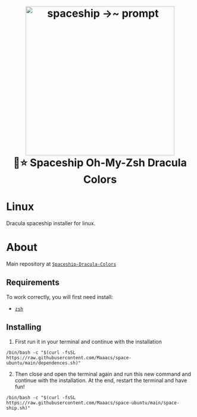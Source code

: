 <h1 align="center">
  <a href="https://github.com/spaceship-prompt/spaceship-prompt">
    <img alt="spaceship →~ prompt" src="https://cloud.githubusercontent.com/assets/3459374/21679181/46e24706-d34b-11e6-82ee-5efb3d2ba70f.png" width="400">
  </a>
  <br>🚀⭐ Spaceship Oh-My-Zsh Dracula Colors <br>
</h1>


# Linux
Dracula spaceship installer for linux.

# About
Main repository at [`Spaceship-Dracula-Colors`](https://github.com/Maaacs/Spaceship-Dracula-Colors)

## Requirements

To work correctly, you will first need install:

- [`zsh`](https://github.com/ohmyzsh/ohmyzsh/wiki/Installing-ZSH) 

## Installing

1. First run it in your terminal and continue with the installation
```
/bin/bash -c "$(curl -fsSL https://raw.githubusercontent.com/Maaacs/space-ubuntu/main/dependences.sh)"
```

2. Then close and open the terminal again and run this new command and continue with the installation. At the end, restart the terminal and have fun!

```
/bin/bash -c "$(curl -fsSL https://raw.githubusercontent.com/Maaacs/space-ubuntu/main/space-ship.sh)"
```
